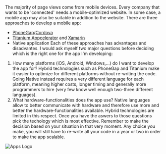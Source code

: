 The majority of page views come from mobile devices. 
Every company that wants to be 'connected' needs a mobile-optimized website.
In some case, a  mobile app may also be suitable in addition to the website.
There are three approaches to develop a mobile app:
* [PhoneGap](http://phonegap.com)/[Cordova](http://cordova.apache.org)
* [Titanium Appcelerator](http://www.appcelerator.com) and [Xamarin](http://xamarin.com)
* Native application
Each of these approaches has advantages and disadvantes. 
I would ask myself two major questions before deciding which is the right one for the app I'm developing:
1) How many platforms (iOS, Android, Windows,...) do I want to develop the app for? Hybrid technologies such as PhoneGap and Titanium make it easier to optimize for different platforms without re-writing the code. Going Native instead requires a very different language for each platform, meaning higher costs, longer timing and generally more programmers to hire (very few know well enough two-three different languages). 
2) What hardware-functionalities does the app use? Native languages allow to better communicate with hardware and therefore use more and better the hardware-functionalities available. Hybrid technologies are limited in this respect.
Once you have the aswers to those questions pick the techology which is most effective.
Remember to make the decision based on your situation in that very moment. Any choice you make, you will still have to re-write all your code in a year or two in order to make the app scalable.


![Apps Logo](http://www.sassyjanegenealogy.com/wp-content/uploads/2013/05/apps-image.jpg)
